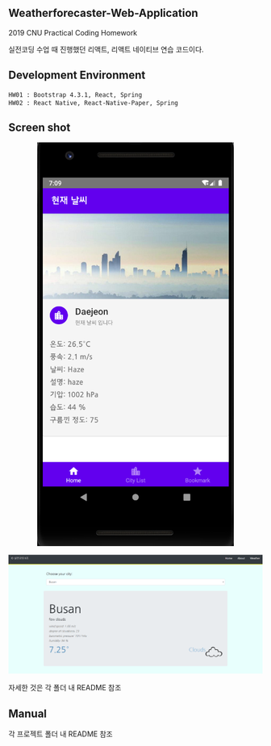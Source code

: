 <h2>Weatherforecaster-Web-Application</h2>
2019 CNU Practical Coding Homework

실전코딩 수업 때 진행했던 리액트, 리액트 네이티브 연습 코드이다. 

<h2>Development Environment</h2>

```
HW01 : Bootstrap 4.3.1, React, Spring  
HW02 : React Native, React-Native-Paper, Spring
```

<h2>Screen shot</h2>

<p align="center">
        <img src="reactnative.png">
</p>


<p align="center">
       <img src="react.png">
</p>

자세한 것은 각 폴더 내 README 참조



<h2>Manual</h2>
각 프로젝트 폴더 내 README 참조
